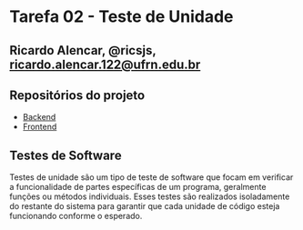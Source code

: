 # Tarefa 02 - Teste de Unidade

## Ricardo Alencar, @ricsjs, ricardo.alencar.122@ufrn.edu.br

## Repositórios do projeto

* [Backend](https://github.com/leonardobezrr/sig-estoque-back-end)
* [Frontend](https://github.com/leonardobezrr/sig-estoque-front-end)

## Testes de Software

Testes de unidade são um tipo de teste de software que focam em verificar a funcionalidade de partes específicas de um programa, geralmente funções ou métodos individuais. Esses testes são realizados isoladamente do restante do sistema para garantir que cada unidade de código esteja funcionando conforme o esperado.